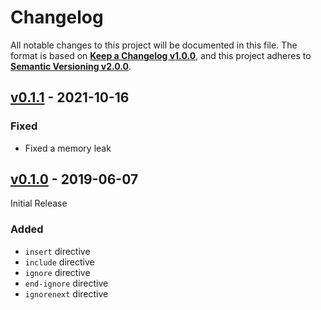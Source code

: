 <!-- markdownlint-disable no-duplicate-heading -->

# Changelog #

All notable changes to this project will be documented in this file.
The format is based on [**Keep a Changelog v1.0.0**](https://keepachangelog.com/en/1.0.0/),
and this project adheres to [**Semantic Versioning v2.0.0**](https://semver.org/spec/v2.0.0.html).

## [v0.1.1] - 2021-10-16 ##

[v0.1.1]: https://github.com/mfederczuk/spp/releases/tag/v0.1.1

### Fixed ###

* Fixed a memory leak

## [v0.1.0] - 2019-06-07 ##

[v0.1.0]: https://github.com/mfederczuk/spp/releases/tag/v0.1.0

Initial Release

### Added ###

* `insert` directive
* `include` directive
* `ignore` directive
* `end-ignore` directive
* `ignorenext` directive
